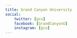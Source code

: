 ```yaml
---
title: Grand Canyon University
social:
    twitter: [gcu]
    facebook: [GrandCanyonU]
    instagram: [gcu]
---
```

